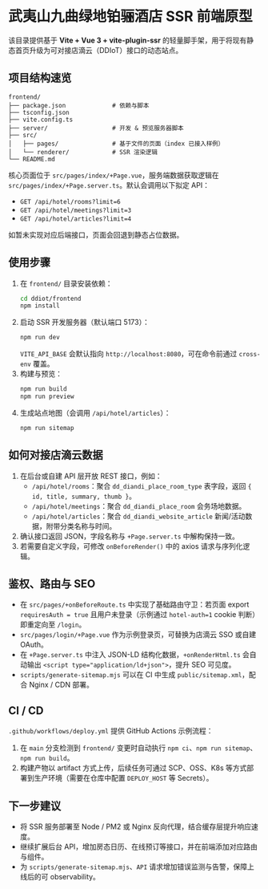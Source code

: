 # 武夷山九曲绿地铂骊酒店 SSR 前端原型

该目录提供基于 **Vite + Vue 3 + vite-plugin-ssr** 的轻量脚手架，用于将现有静态首页升级为可对接店滴云（DDIoT）接口的动态站点。

## 项目结构速览

```
frontend/
├── package.json             # 依赖与脚本
├── tsconfig.json
├── vite.config.ts
├── server/                  # 开发 & 预览服务器脚本
├── src/
│   ├── pages/               # 基于文件的页面（index 已接入样例）
│   └── renderer/            # SSR 渲染逻辑
└── README.md
```

核心页面位于 `src/pages/index/+Page.vue`，服务端数据获取逻辑在 `src/pages/index/+Page.server.ts`。默认会调用以下拟定 API：

- `GET /api/hotel/rooms?limit=6`
- `GET /api/hotel/meetings?limit=3`
- `GET /api/hotel/articles?limit=4`

如暂未实现对应后端接口，页面会回退到静态占位数据。

## 使用步骤

1. 在 `frontend/` 目录安装依赖：
   ```bash
   cd ddiot/frontend
   npm install
   ```
2. 启动 SSR 开发服务器（默认端口 5173）：
   ```bash
   npm run dev
   ```
   `VITE_API_BASE` 会默认指向 `http://localhost:8080`，可在命令前通过 `cross-env` 覆盖。
3. 构建与预览：
   ```bash
   npm run build
   npm run preview
   ```
4. 生成站点地图（会调用 `/api/hotel/articles`）：
   ```bash
   npm run sitemap
   ```

## 如何对接店滴云数据

1. 在后台或自建 API 层开放 REST 接口，例如：
   - `/api/hotel/rooms`：聚合 `dd_diandi_place_room_type` 表字段，返回 `{ id, title, summary, thumb }`。
   - `/api/hotel/meetings`：聚合 `dd_diandi_place_room` 会务场地数据。
   - `/api/hotel/articles`：聚合 `dd_diandi_website_article` 新闻/活动数据，附带分类名称与时间。
2. 确认接口返回 JSON，字段名称与 `+Page.server.ts` 中解构保持一致。
3. 若需要自定义字段，可修改 `onBeforeRender()` 中的 axios 请求与序列化逻辑。

## 鉴权、路由与 SEO

- 在 `src/pages/+onBeforeRoute.ts` 中实现了基础路由守卫：若页面 export `requiresAuth = true` 且用户未登录（示例通过 `hotel-auth=1` cookie 判断）即重定向至 `/login`。
- `src/pages/login/+Page.vue` 作为示例登录页，可替换为店滴云 SSO 或自建 OAuth。
- 在 `+Page.server.ts` 中注入 JSON-LD 结构化数据，`+onRenderHtml.ts` 会自动输出 `<script type="application/ld+json">`，提升 SEO 可见度。
- `scripts/generate-sitemap.mjs` 可以在 CI 中生成 `public/sitemap.xml`，配合 Nginx / CDN 部署。

## CI / CD

`.github/workflows/deploy.yml` 提供 GitHub Actions 示例流程：

1. 在 `main` 分支检测到 `frontend/` 变更时自动执行 `npm ci`、`npm run sitemap`、`npm run build`。
2. 构建产物以 artifact 方式上传，后续任务可通过 SCP、OSS、K8s 等方式部署到生产环境（需要在仓库中配置 `DEPLOY_HOST` 等 Secrets）。

## 下一步建议

- 将 SSR 服务部署至 Node / PM2 或 Nginx 反向代理，结合缓存层提升响应速度。
- 继续扩展后台 API，增加房态日历、在线预订等接口，并在前端添加对应路由与组件。
- 为 `scripts/generate-sitemap.mjs`、`API` 请求增加错误监测与告警，保障上线后的可 observability。

